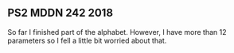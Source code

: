 ## PS2 MDDN 242 2018

So far I finished part of the alphabet. However, I have more than 12 parameters so I fell a little bit worried about that.
